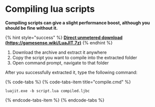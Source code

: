 # Compiling lua scripts

**Compiling scripts can give a slight performance boost, although you should be fine without it.**

{% hint style="success" %}
[**Direct unmetered download (https://gamesense.wiki/LuaJIT.7z)**](https://gamesense.wiki/LuaJIT.7z)
{% endhint %}

1. Download the archive and extract it anywhere
2. Copy the script you want to compile into the extracted folder
3. Open command prompt, navigate to that folder

After you successfully extracted it, type the following command:

{% code-tabs %}
{% code-tabs-item title="compile.cmd" %}
```text
luajit.exe -b script.lua compiled.ljbc
```
{% endcode-tabs-item %}
{% endcode-tabs %}

